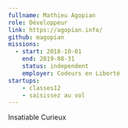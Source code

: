 ```yaml
---
fullname: Mathieu Agopian
role: Développeur
link: https://agopian.info/
github: magopian
missions:
  - start: 2018-10-01
    end: 2019-08-31
    status: independent
    employer: Codeurs en Liberté
startups:
    - classes12
    - saisissez au vol
---
```


Insatiable Curieux
